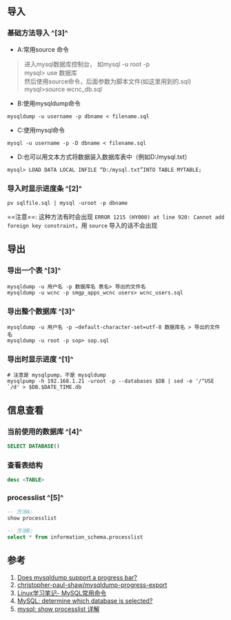﻿## 导入
### 基础方法导入 ^[3]^
- A:常用source 命令  
> 进入mysql数据库控制台， 如mysql -u root -p  
> mysql> use 数据库  
> 然后使用source命令，后面参数为脚本文件(如这里用到的.sql)  
> mysql>source wcnc_db.sql  

- B:使用mysqldump命令  
```shell
mysqldump -u username -p dbname < filename.sql  
```

- C:使用mysql命令  
```shell
mysql -u username -p -D dbname < filename.sql
```

- D:也可以用文本方式将数据装入数据库表中（例如D:/mysql.txt）  
```shell
mysql> LOAD DATA LOCAL INFILE “D:/mysql.txt”INTO TABLE MYTABLE;  
```

### 导入时显示进度条 ^[2]^
```shell
pv sqlfile.sql | mysql -uroot -p dbname
```

==注意==: 这种方法有时会出现 `ERROR 1215 (HY000) at line 920: Cannot add foreign key constraint`，用 `source` 导入的话不会出现



## 导出

### 导出一个表 ^[3]^
```shell
mysqldump -u 用户名 -p 数据库名 表名> 导出的文件名  
mysqldump -u wcnc -p smgp_apps_wcnc users> wcnc_users.sql
```

### 导出整个数据库 ^[3]^
```shell
mysqldump -u 用户名 -p –default-character-set=utf-8 数据库名 > 导出的文件名
mysqldump -u root -p sop> sop.sql  
```

### 导出时显示进度 ^[1]^
```shell
# 注意是 mysqlpump，不是 mysqldump
mysqlpump -h 192.168.1.21 -uroot -p --databases $DB | sed -e '/^USE `/d' > $DB.$DATE_TIME.db 
```

## 信息查看
### 当前使用的数据库 ^[4]^
```sql
SELECT DATABASE()
```

### 查看表结构

```sql
desc <TABLE>
```

### processlist ^[5]^

```sql
-- 方法A:
show processlist

-- 方法B:
select * from information_schema.processlist
```





## 参考
1. [Does mysqldump support a progress bar?](https://stackoverflow.com/questions/4852933/does-mysqldump-support-a-progress-bar)
2. [christopher-paul-shaw/mysqldump-progress-export](https://gist.github.com/christopher-paul-shaw/db73591eb749949aad126947f1122702)
3. [Linux学习笔记- MySQL常用命令](https://www.jianshu.com/p/b46fe8c2bbed#86520ff8-f173-5eaf-9a5e-8af8c0b37572)
4. [MySQL: determine which database is selected?](https://stackoverflow.com/questions/8096550/mysql-determine-which-database-is-selected)
5. [mysql: show processlist 详解](https://zhuanlan.zhihu.com/p/30743094)